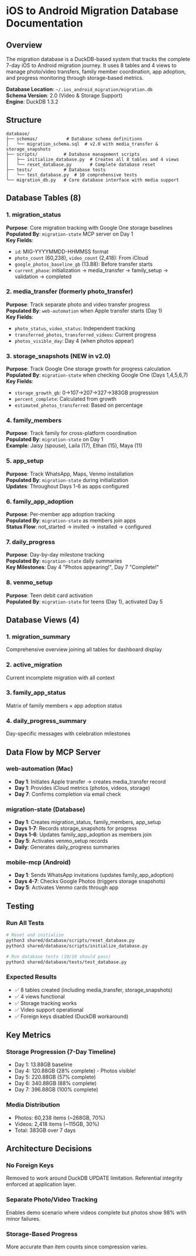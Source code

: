 # iOS to Android Migration Database Documentation

## Overview

The migration database is a DuckDB-based system that tracks the complete 7-day iOS to Android migration journey. It uses 8 tables and 4 views to manage photo/video transfers, family member coordination, app adoption, and progress monitoring through storage-based metrics.

**Database Location**: `~/.ios_android_migration/migration.db`  
**Schema Version**: 2.0 (Video & Storage Support)  
**Engine**: DuckDB 1.3.2

## Structure

```
database/
├── schemas/           # Database schema definitions
│   └── migration_schema.sql  # v2.0 with media_transfer & storage_snapshots
├── scripts/          # Database management scripts
│   ├── initialize_database.py  # Creates all 8 tables and 4 views
│   └── reset_database.py       # Complete database reset
├── tests/            # Database tests
│   └── test_database.py  # 10 comprehensive tests
└── migration_db.py   # Core database interface with media support
```

## Database Tables (8)

### 1. migration_status
**Purpose**: Core migration tracking with Google One storage baselines  
**Populated By**: `migration-state` MCP server on Day 1  
**Key Fields**:
- `id`: MIG-YYYYMMDD-HHMMSS format
- `photo_count` (60,238), `video_count` (2,418): From iCloud
- `google_photos_baseline_gb` (13.88): Before transfer starts
- `current_phase`: initialization → media_transfer → family_setup → validation → completed

### 2. media_transfer (formerly photo_transfer)
**Purpose**: Track separate photo and video transfer progress  
**Populated By**: `web-automation` when Apple transfer starts (Day 1)  
**Key Fields**:
- `photo_status`, `video_status`: Independent tracking
- `transferred_photos`, `transferred_videos`: Current progress
- `photos_visible_day`: Day 4 (when photos appear)

### 3. storage_snapshots (NEW in v2.0)
**Purpose**: Track Google One storage growth for progress calculation  
**Populated By**: `migration-state` when checking Google One (Days 1,4,5,6,7)  
**Key Fields**:
- `storage_growth_gb`: 0→107→207→327→383GB progression
- `percent_complete`: Calculated from growth
- `estimated_photos_transferred`: Based on percentage

### 4. family_members
**Purpose**: Track family for cross-platform coordination  
**Populated By**: `migration-state` on Day 1  
**Example**: Jaisy (spouse), Laila (17), Ethan (15), Maya (11)

### 5. app_setup
**Purpose**: Track WhatsApp, Maps, Venmo installation  
**Populated By**: `migration-state` during initialization  
**Updates**: Throughout Days 1-6 as apps configured

### 6. family_app_adoption
**Purpose**: Per-member app adoption tracking  
**Populated By**: `migration-state` as members join apps  
**Status Flow**: not_started → invited → installed → configured

### 7. daily_progress
**Purpose**: Day-by-day milestone tracking  
**Populated By**: `migration-state` daily summaries  
**Key Milestones**: Day 4 "Photos appearing!", Day 7 "Complete!"

### 8. venmo_setup
**Purpose**: Teen debit card activation  
**Populated By**: `migration-state` for teens (Day 1), activated Day 5  

## Database Views (4)

### 1. migration_summary
Comprehensive overview joining all tables for dashboard display

### 2. active_migration
Current incomplete migration with all context

### 3. family_app_status
Matrix of family members × app adoption status

### 4. daily_progress_summary
Day-specific messages with celebration milestones

## Data Flow by MCP Server

### web-automation (Mac)
- **Day 1**: Initiates Apple transfer → creates media_transfer record
- **Day 1**: Provides iCloud metrics (photos, videos, storage)
- **Day 7**: Confirms completion via email check

### migration-state (Database)
- **Day 1**: Creates migration_status, family_members, app_setup
- **Days 1-7**: Records storage_snapshots for progress
- **Days 1-6**: Updates family_app_adoption as members join
- **Day 5**: Activates venmo_setup records
- **Daily**: Generates daily_progress summaries

### mobile-mcp (Android)
- **Day 1**: Sends WhatsApp invitations (updates family_app_adoption)
- **Days 4-7**: Checks Google Photos (triggers storage snapshots)
- **Day 5**: Activates Venmo cards through app

## Testing

### Run All Tests
```bash
# Reset and initialize
python3 shared/database/scripts/reset_database.py
python3 shared/database/scripts/initialize_database.py

# Run database tests (10/10 should pass)
python3 shared/database/tests/test_database.py
```

### Expected Results
- ✅ 8 tables created (including media_transfer, storage_snapshots)
- ✅ 4 views functional
- ✅ Storage tracking works
- ✅ Video support operational
- ✅ Foreign keys disabled (DuckDB workaround)

## Key Metrics

### Storage Progression (7-Day Timeline)
- Day 1: 13.88GB baseline
- Day 4: 120.88GB (28% complete) - Photos visible!
- Day 5: 220.88GB (57% complete)
- Day 6: 340.88GB (88% complete)
- Day 7: 396.88GB (100% complete)

### Media Distribution
- Photos: 60,238 items (~268GB, 70%)
- Videos: 2,418 items (~115GB, 30%)
- Total: 383GB over 7 days

## Architecture Decisions

### No Foreign Keys
Removed to work around DuckDB UPDATE limitation. Referential integrity enforced at application layer.

### Separate Photo/Video Tracking
Enables demo scenario where videos complete but photos show 98% with minor failures.

### Storage-Based Progress
More accurate than item counts since compression varies.